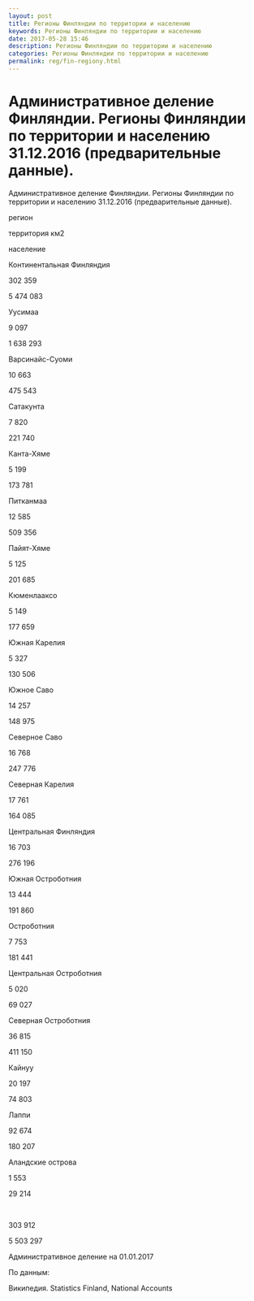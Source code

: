 ```yaml
---
layout: post
title: Регионы Финляндии по территории и населению 
keywords: Регионы Финляндии по территории и населению
date: 2017-05-28 15:46
description: Регионы Финляндии по территории и населению
categories: Регионы Финляндии по территории и населению
permalink: reg/fin-regiony.html
---
```


# Административное деление Финляндии. Регионы Финляндии по территории и населению 31.12.2016 (предварительные данные).


Административное деление Финляндии. Регионы Финляндии по территории и населению 31.12.2016 (предварительные данные).









регион


территория км2


население 






Континентальная Финляндия


302 359


5 474 083






Уусимаа


9 097


1 638 293








Варсинайс-Суоми




10 663


475 543






Сатакунта


7 820


221 740






Канта-Хяме


5 199


173 781






Питканмаа


12 585


509 356






Пайят-Хяме


5 125


201 685






Кюменлааксо


5 149


177 659






Южная Карелия


5 327


130 506






Южное Саво


14 257


148 975






Северное Саво


16 768


247 776






Северная Карелия


17 761


164 085






Центральная Финляндия


16 703


276 196






Южная Остроботния


13 444


191 860






Остроботния


7 753


181 441






Центральная Остроботния


5 020


69 027






Северная Остроботния


36 815


411 150






Кайнуу


20 197


74 803






Лаппи


92 674


180 207






Аландские острова


1 553


29 214






 


303 912


5 503 297









Административное деление на 01.01.2017


По данным:


Википедия. Statistics Finland, National Accounts



		
